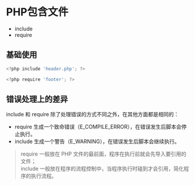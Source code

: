 # PHP包含文件

- include
- require

## 基础使用

```js
<?php include 'header.php'; ?>

<?php require 'footer'; ?>
```

## 错误处理上的差异

include 和 require 除了处理错误的方式不同之外，在其他方面都是相同的：

- require 生成一个致命错误（E_COMPILE_ERROR），在错误发生后脚本会停止执行。
- include 生成一个警告（E_WARNING），在错误发生后脚本会继续执行。

> require 一般放在 PHP 文件的最前面，程序在执行前就会先导入要引用的文件；   
> include 一般放在程序的流程控制中，当程序执行时碰到才会引用，简化程序的执行流程。
